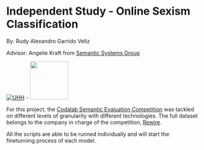 # Independent Study - Online Sexism Classification 
By: Rudy Alexandro Garrido Veliz 

Advisor: Angelie Kraft from [Semantic Systems Group](https://www.inf.uni-hamburg.de/en/inst/ab/sems/home.html)

[![UHH](https://www.kus.uni-hamburg.de/5572339/uhh-logo-2010-29667bd15f143feeb1ebd96b06334fddfe378e09.png)](https://www.uni-hamburg.de/) - <a href="https://www.inf.uni-hamburg.de/en/inst/ab/sems/home.html"><img src="https://www.inf.uni-hamburg.de/33133714/sems-logo-7373293ce1c817dfffded3b34bb7ac0078485299.png" width="100" height="100" /></a>

For this project, the [Codalab Semantic Evaluation Competition](https://codalab.lisn.upsaclay.fr/competitions/7124)  was tackled on different levels of granularity with different technologies. The full dataset belongs to the company in charge of the competition, [Rewire](https://rewire.online/). 

All the scripts are able to be runned individually and will start the finetunning process of each model.
